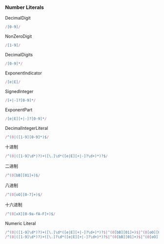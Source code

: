### Number Literals

DecimalDigit
```js
/[0-9]/
```

NonZeroDigit
```js
/[1-9]/
```

DecimalDigits
```js
/[0-9]*/
```

ExponentIndicator
```js
/[e|E]/
```

SignedInteger
```js
/[+|-]?[0-9]*/
```

ExponentPart
```js
/[e|E][+|-]?[0-9]*/
```

DecimalIntegerLiteral
```js
/^(0|([1-9][0-9]*)$/
```

十进制
```js
/^(0|([1-9]\d*)?)+([\.]\d*([e|E][+|-]?\d+)*)?$/
```

二进制
```js
/^(0[bB][01]+)$/
```

八进制
```js
/^(0[oO][0-7]+)$/
```

十六进制
```js
/^(0[xX][0-9a-fA-F]+)$/
```

Numeric Literal
```js
/^(0|([1-9]\d*)?)+([\.]\d*([e|E][+|-]?\d+)*)?$|^(0[bB][01]+)$|^(0[oO][0-7]+)$|^(0[xX][0-9a-fA-F]+)$/
/^(0|([1-9]\d*)?)+([\.]?\d*([e|E][+|-]?\d+)*)?$|^(0[bB][01]+)$|^(0[oO][0-7]+)$|^(0[xX][0-9a-fA-F]+)$/
```


